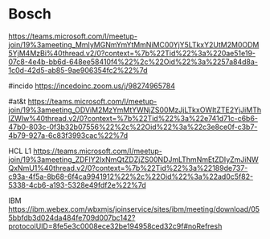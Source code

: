 # Bosch
https://teams.microsoft.com/l/meetup-join/19%3ameeting_MmIyMGNmYmYtMmNiMC00YjY5LTkxY2UtM2M0ODM5YjM4MzBi%40thread.v2/0?context=%7b%22Tid%22%3a%220ae51e19-07c8-4e4b-bb6d-648ee58410f4%22%2c%22Oid%22%3a%2257a84d8a-1c0d-42d5-ab85-9ae906354fc2%22%7d

#incido
https://incedoinc.zoom.us/j/98274965784

#at&t
https://teams.microsoft.com/l/meetup-join/19%3ameeting_ODViM2MzYmMtYWNjZS00MzJjLTkxOWItZTE2YjJiMThlZWIw%40thread.v2/0?context=%7b%22Tid%22%3a%22e741d71c-c6b6-47b0-803c-0f3b32b07556%22%2c%22Oid%22%3a%22c3e8ce0f-c3b7-4b79-927a-6c83f3993cac%22%7d


HCL L1
https://teams.microsoft.com/l/meetup-join/19%3ameeting_ZDFlY2IxNmQtZDZjZS00NDJmLThmNmEtZDIyZmJiNWQxNmU1%40thread.v2/0?context=%7b%22Tid%22%3a%22189de737-c93a-4f5a-8b68-6f4ca9941912%22%2c%22Oid%22%3a%22ad0c5f82-5338-4cb6-a193-5328e49fdf2e%22%7d

IBM
https://ibm.webex.com/wbxmjs/joinservice/sites/ibm/meeting/download/055bbfdb3d024da484fe709d007bc142?protocolUID=8fe5e3c0008ece32be194958ced32c9f#noRefresh
